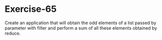 # Exercise-65
Create an application that will obtain the odd elements of a list passed by parameter with filter and perform a sum of all these elements obtained by reduce.
